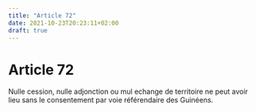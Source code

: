 ```yaml
---
title: "Article 72"
date: 2021-10-23T20:23:11+02:00
draft: true
---
```


# Article 72

Nulle cession, nulle adjonction ou mul echange de territoire ne peut avoir lieu sans le consentement par voie référendaire des Guinéens.
